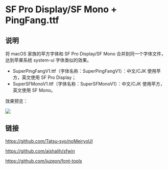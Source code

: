 # SF Pro Display/SF Mono + PingFang.ttf

## 说明

将 macOS 家族的苹方字体和 SF Pro Display/SF Mono 合并到同一个字体文件，达到苹果系统 system-ui 字体类似的效果。

- SuperPingFangV1.ttf（字体名称：SuperPingFangV1）：中文/CJK 使用苹方，英文使用 SF Pro Display；
- SuperSFMonoV1.ttf（字体名称：SuperSFMonoV1）：中文/CJK 使用苹方，英文使用 SF Mono。

效果预览：

![](https://public.ptree.top/ShareX/2024/12/07/1733579269/KxDDTjemJw.png)

## 链接

<https://github.com/Tatsu-syo/noMeiryoUI>

<https://github.com/aishalih/sfwin>

<https://github.com/juzeon/font-tools>